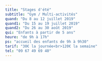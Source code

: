 ```yaml
---
title: "Stages d'été"
subtitle: "Gym / Multi-activités"
quand: "Du 8 au 12 juillet 2019"
quand1: "Du 15 au 19 juillet 2019"
quand2: "Du 26 au 30 août 2019"
qui: "Enfants à partir de 5 ans"
heure: "de 9h à 17h"
ps: "accueil des enfants de 9h à 9h30"
tarif: "30€ la journée<br>120€ la semaine"
tel: "09 67 49 69 40"
---
```

